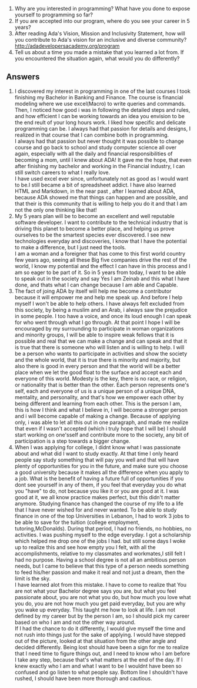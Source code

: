 1. Why are you interested in programming? What have you done to expose yourself to programming so far?
2. If you are accepted into our program, where do you see your career in 5 years?
3. After reading Ada's Vision, Mission and Inclusivity Statement, how will you contribute to Ada's vision for an inclusive and diverse community? http://adadevelopersacademy.org/program
4. Tell us about a time you made a mistake that you learned a lot from. If you encountered the situation again, what would you do differently?  
## Answers
1. I discovered my interest in programming in one of the last courses I took finishing my Bachelor in Banking and Finance. The course is financial modeling where we use excel(Macro) to write queries and commands. Then, I noticed how good i was in following the detailed steps and rules, and how efficient I can be working towards an idea you envision to be the end reult of your long hours work. I liked how specific and delicate programming can be. I always had that passion for details and designs, I realized in that course that I can combine both in programming.    
I always had that passion but never thought it was possible to change course and go back to school and study computer science all over again, especially with all the daily and financial responsibilities of becoming a mom, until I knew about ADA! It gave me the hope, that even after finishing my bachelor and working in the Financial industry, I can still switch careers to what I really love.    
I have used excel ever since, unfortunately not as good as I would want to be.I still became a bit of spreadsheet addict. I have also learned HTML and Markdown, in the near past , after I learned about ADA, because ADA showed me that things can happen and are possible, and that their is this community that is willing to help you do it and that I am not the only one thinking like that!  
2. My 5 years plan will be to become an excellent and well reputable software developer. I want to contribute to the technical industry that is driving this planet to become a better place, and helping us prove ourselves to be the smartest species ever discovered. I see new technologies everyday and discoveries, I know that I have the potential to make a difference, but I just need the tools.   
I am a woman and a foreigner that has come to this first world country few years ago, seeing all these Big five companies drive the rest of the world, I know my potential and the effect I can have in this process and I am so eager to be part of it. So in 5 years from today, I want to be able to speak out in the society and say Yes I am Zeinab and this what I have done, and thats what I can change because I am able and Capable.   
3. The fact of joing ADA by itself will help me become a contributor because it will empower me and help me speak up. And before I help myself I won't be able to help others. I have always felt excluded from this society, by being a muslim and an Arab, i always saw the prejudice in some people. I too have a voice, and once its loud enough I can speak for who went through what I go through. At that point I hope I will be encouraged by my surrounding to participate in woman organizations and minority groups, I will be able to inspire weak fellows that it is possible and real that we can make a change and can speak and that it is true that there is someone who will listen and is willing to help. I will be a person who wants to participate in activities and show the society and the whole world, that it is true there is minority and majority, but also there is good in every person and that the world will be a better place when we let the good float to the surface and accept each and everyone of this world. Modesty is the key, there is no race, or religion, or nationality that is better than the other. Each person represents one's self, each and everyone of us is a unique person of a unique DNA, mentality, and personality, and that's how we empower each other by being different and learning from each other. This is the person I am, this is how I think and what I believe in, I will become a stronger person and i will become capable of making a change. Because of applying only, i was able to let all this out in one paragraph, and made me realize that even if I wasn't accepted (which i truly hope that I will be) I should start working on one'sself and contribute more to the society, any bit of participation is a step towards a bigger change.  
4. When I was applying for college, I didnt know what I was passionate about and what did I want to study exactly. At that time I only heard people say study something that will pay you well and that will have plenty of opportunities for you in the future, and make sure you choose a good university because it makes all the difference when you apply to a job. What is the benefit of having a future full of opportunities if you dont see yourself in any of them, if you feel that everyday you do what you "have" to do, not because you like it or you are good at it. I was good at it, we all know practice makes perfect, but this didn't matter anymore. Studying finance has changed the course of my life to a life that I have never wished for and never wanted. To be able to study finance in one of the top Universities in Lebanon, I had to work 3 jobs to be able to save for the tuition (college employment, tutoring,McDonalds). During that period, I had no friends, no hobbies, no activities. I was pushing myself to the edge everyday. I got a scholarship which helped me drop one of the jobs I had. but still some days I woke up to realize this and see how empty you I felt, with all the accomplishments, relative to my classmates and workmates,I still felt I had no purpose. Having a school degree is not all an ambitious person needs, but I came to believe that this type of a person needs something to feed his/her passion and make it real and not just a dream, then the limit is the sky.  
I have learned alot from this mistake. I have to come to realize that You are not what your Bachelor degree says you are, but what you feel passionate about, you are not what you do, but how much you love what you do, you are not how much you get paid everyday, but you are why you wake up everyday. This taught me how to look at life. I am not defined by my career but by the person I am, so I should pick my career based on who I am and not the other way around.  
If I had the chance to do it differently, I would give myself the time and not rush into things just for the sake of applying. I would have stepped out of the picture, looked at that situation from the other angle and decided differently. Being lost should have been a sign for me to realize that I need time to figure things out, and I need to know who I am before I take any step, because that's what matters at the end of the day. If I knew exactly who I am and what I want to be I wouldnt have been so confused and go listen to what people say. Bottom line I shouldn't have rushed, I should have been more thorough and cautious.   
